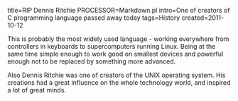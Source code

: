 title=RIP Dennis Ritchie
PROCESSOR=Markdown.pl
intro=One of creators of C programming language passed away today
tags=History
created=2011-10-12

This is probably the most widely used language - working everywhere from controllers in keyboards to supercomputers running Linux.
Being at the same time simple enough to work good on smallest devices and powerful enough not to be replaced by something more advanced.

Also Dennis Ritchie was one of creators of the UNIX operating system.
His creations had a great influence on the whole technology world, and inspired a lot of great minds.
